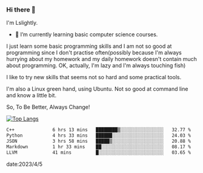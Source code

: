 ### Hi there 👋

I'm Lslightly.

- 🌱 I’m currently learning basic computer science courses.

I just learn some basic programming skills and I am not so good at programming since I don't practise often(possibly because I'm always hurrying about my homework and my daily homework doesn't contain much about programming. OK, actually, I'm lazy and I'm always touching fish)

I like to try new skills that seems not so hard and some practical tools.

I'm also a Linux green hand, using Ubuntu. Not so good at command line and know a little bit.

So, To Be Better, Always Change!

[![Top Langs](https://github-readme-stats.vercel.app/api/top-langs/?username=Lslightly&layout=compact)](https://github.com/anuraghazra/github-readme-stats)

<!--START_SECTION:waka-->

```txt
C++              6 hrs 13 mins   ████████▒░░░░░░░░░░░░░░░░   32.77 %
Python           4 hrs 33 mins   ██████░░░░░░░░░░░░░░░░░░░   24.03 %
JSON             3 hrs 58 mins   █████▒░░░░░░░░░░░░░░░░░░░   20.88 %
Markdown         1 hr 33 mins    ██░░░░░░░░░░░░░░░░░░░░░░░   08.17 %
LLVM             41 mins         █░░░░░░░░░░░░░░░░░░░░░░░░   03.65 %
```

<!--END_SECTION:waka-->

date:2023/4/5

